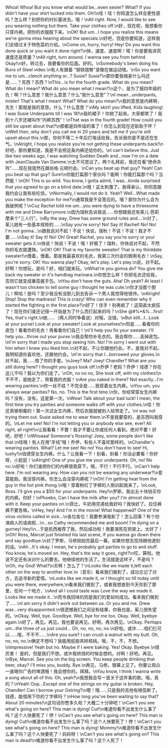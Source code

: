 Whoa! Whoa! But you know what would be...even sexier? What? If you didn't have your shirt tucked into them. Oh!\n哇！哇！你知道怎么样会更性感吗？怎么样？别把你的衬衫塞进去。哦！\nAll right. Now, I would like to see you wearing nothing but them. Take your clothes off.\n好，现在呢，我想看你只穿内裤。把你的衣服脱下来。\nOK! But um...I hope you realize this means we're gonna miss hearing about the specials.\n好吧，但是你要知道，这样我们会错过关于特色菜的介绍。\nCome on, hurry, hurry! Hey! Do you want this done quick or you want it done right?\n快，速度，速度啊！喂！你是要我讲究速度还是质量？\nAll right, turn around. I wanna see you from behind. Okay!\n好，转过去，我要看你的后面。好的。\nSomebody's been doing his Buns of Steel video.\n有人有跟着 “钢铁翘臀”录像在做运动哦。\nSo you want me to um...clench anything or...? Susie? Susie?\n那你要我缩紧什么吗还是……？苏西？苏西？\nThis...is for the fourth grade. What do you mean? What do I mean? What do you mean what I mean?\n这个，是为了报四年级的仇！啊？什么意思？我什么意思？什么“我什么意思”？\nI mean...underpants, mister! That's what I mean! What? What do you mean?\n我的意思是内裤啊，先生！那就是我的意思。什么？什么意思？\nMy skirt! you lifted. Kids laughing! I was Susie Underpants till I was 18!\n我的裙子！你掀了起来。大家都笑了！我到十八岁还被叫作“内裤苏西”！\nThat was in the fourth grade! How could you still be upset about that?\n那都是四年级的事了！你怎么到现在还耿耿于怀？\nWell then, why don't you call me in 20 years and tell me if you're still upset about this.\n那，你何不等二十年后打电话给我，告诉我你是不是还在生气。\nAlright, I hope you realize you're not getting these underpants back!\n好吧，那你要知道，我是不会把这条内裤还给你的。\nI can't believe this. Just like two weeks ago, I was watching Sudden Death and...now I'm on a date with JeanClaude Van Damme.\n太不可思议了。两个礼拜前，我还在看“绝命杀阵”……现在我竟然在跟尚格·云顿约会。\nCan you beat up that guy? Yeah! Can you beat up that guy? Sure!\n你能打扁那个家伙吗？能啊！你能打扁那个吗？当然能！\nOh! This is so wild. You know, I gotta admit, I was...kinda surprised that you agreed to go on a blind date.\n哦！这太刺激了。我得承认，你同意跟我约会让我有些吃惊。\nNormally, I would not do it. Yeah? Well...What made you make the exception for me?\n通常我是不会答应的。哦？那你为什么会为我破例呢？\nCoz Rachel told me um...you were dying to have a threesome with me and Drew Barrymore.\n因为瑞秋告诉我说……你想跟我还有茱儿·芭莉摩来个“三人行”。\nBy the way, Drew has some ground rules and....\n对了，茱儿她有一些基本规矩的……\nSay you're sorry! No! Say it! Rachel! No! No! I'm not gonna...\n跟我说对不起！不说！快说，瑞秋！不说！不说！我才不要……\nSay it! Say it! No! Oh! Great! Rachel, you say you're sorry or your sweater gets it.\n快说！快说！不说！哦！好极了！瑞秋，你快说对不起，不然你的毛衣就遭殃。\nOK! OK! That is my favorite sweater! That is my thirddate sweater!\n慢着，慢着。那是我最喜欢的毛衣，我第三次约会的御用毛衣！\nSay, you're sorry. OK! You wanna play? Okay, let's play. Let's play.\n说，对不起。好啊！你想玩，是吗？好，咱们就来玩。\nWhat're you gonna do? You give me back my sweater or it's handbag marinara.\n你想怎么样？你把毛衣还给我，否则它就变成番茄酱手包。\nYou don't have the guts. Aha! Oh yeah? At least I wasn't too chicken to tell some guy i thought he was cute.\n你才没那个胆儿！啊哈！是吗？至少我没有没胆儿到去告诉一个男人我觉得他很帅。\nAlright! Stop! Stop the madness! This is crazy! Who can even remember why it started the fighting in the first place?\n好了！住手！别再疯了！这简直太疯狂了！现在你们谁还记得一开始是为了什么而打起来的吗？\nShe @#%*&%...first! Yes, that's right.\n她……（两人同时争着说）对哦，没错。\nBut still...I...Look at your purse! Look at your sweater! Look at yourselves!\n但是……看看你的皮包！看看你的毛衣！再看看你们自己！\nI'll help you fix your sweater. I'll help you...throw out your purse.\n我会帮你补毛衣的。我会帮你……丢掉皮包。\nI'm sorry that I made you stop seeing him. No! I'm sorry I went out with him when I knew you liked him.\n对不起，不让你跟他约会。不，是我对不起。我明知道你喜欢他，还跟他约会。\nI'm sorry that I...borrowed your gloves.\n对不起，我……借了你的手套。\nJoey? Ma? Joey! Chandler? What are you still doing here? I thought you guys took off.\n乔伊？老妈？乔伊！钱德？你在这儿干吗？我以为你们走了。\nOh, no no no, She took off, with my clothes!\n不不不，是她走了，带着我的衣服！\nAre you naked in there? Not exactly...I'm wearing panties.\n你一丝不挂？不完全是……我穿着女生内裤。\nYou um, you always wear panties? No, no. This is the first time.\n你，你经常穿女生内裤吗？没有，没有。这是第一次。\nWow! Talk about your bad luck! I mean, the first time you try panties and someone walks off with your clothes.\n哇！你还真够倒霉的！第一次试女生内裤，然后衣服就被别人给带走了。\nI was not trying them out. Susie asked me to wear them.\n不是我要穿的，是苏西叫我穿的。\nLet me see! No! I'm not letting you or anybody else see, ever! All right, all right!\n让我看看！不要！我才不要让你或任何人看到，绝对不要！好吧，好吧！\nWhoaaa! Someone's flossing! Joey, some people don't like that.\n哇哦！有人在用“牙线”哦！乔伊，有些人不喜欢那样的。\nChandler's wearing panties. What? Let me see! No no! You don't have to see! Hi, tushy!\n钱德穿女生内裤。什么？让我看一下！别看，别看！你没必要看！你好呀，小屁屁！\nAlright! One of you give me your underpants. Oh, no! No no.\n好啦！你们谁把你们的内裤借我穿下。哦，不行！不行不行。\nCan't help here. I'm not wearing any. How can you not be wearing any underwear?\n爱莫能助。我没穿内裤。你怎么会没穿内裤呢？\nOh! I'm getting heat from the guy in the hot pink thong.\n哦！穿着粉红丁字裤的人倒训起我来了。\nLook, Ross. I'll give you a $50 for your underpants. Hey!\n罗斯，我出五十块钱买你的内裤。你好！\nPhoebs, Can I have the milk after you? I'm almost done with it. Keep your panties on.\n菲比，牛奶用完递给我好吗？我快好了。拉住裤裤不要急嘛。\nHey, hey! And I'm in the movie! What happened? One of the virus victims called in sick...\n各位各位！我要参演电影了！怎么回事？有个扮演病人的请病假…\n...so Cathy recommended me and boom! I'm dying on a gurney! Hey!\n…于是凯西推荐了我，然后成功啦！我要演死在担架上。太好了！\nOh! Ross, Marcel just finished his last scene, if you wanna go down there and say goodbye.\n对了罗斯，马修刚拍完最后一幕，如果你想去现场跟他道别的话。\nAh...It's okay. I mean, he's probably got parties to go to and stuff. You know, he's moved on. Hey, that's the way it goes, right?\n哎，算啦。他说不定还有派对什么的要去。他继续他的生活了。生活就是这样子，不是吗？\nOh, my God! What?\n天啊！怎么了？\nLooks like we made it,left each other on the way to another love.\n（音乐）看来我们做到了，成功忘记了对方，去追寻新的爱情。\nLooks like we made it, or I thought so till today until you were there, everywhere,\n看来我们做到了，或者我想直到今天你到了那里，任何一个地方，\nAnd all I could taste was Love the way we made it. Looks like we made it...\n而令我回味的则是我们的爱如何成功。看来我们做到了……\nI am sorry it didn't work out between us. Or you and me. Drew was...very disappointed.\n很遗憾我们之间没有结果，你我也是。茱儿很失望的。\nOkay. Well, bye. Goodbye. Well, bye for me too. Okay. Well, byebye again.\n好了，再见。再见。我也要说再见。好啊，再次再见。\nOkay. Perhaps um...the three of us just could... Oh, no, no, no, no.\n好啦。或许……咱们仨可以……哦，不不不……\nAre you sure? I can crush a walnut with my butt. Oh, no, no, no.\n确定不想吗？我能用屁股夹碎核桃。哦，不，不，不想。\nImpressive! Yeah but no. Maybe if I were baking. Yes! Okay. Byebye.\n很厉害！ 是的，但是我们不想。或许我烘焙的时候会想的。对啊！好吧。再见。\nBye, Marcel. See you on the big screen. You keep people drinking that beer, okay? I'll miss you, buddy. Bye.\n再见，马修。银幕上见了。你要让观众一直喝你广告的啤酒哦！我会想你的。拜拜。\nYou know, I think I wanna write a song about all of this. Oh, yeah?\n我想我会写一首关于这件事的歌。哦，真的？\nYeah! Oop...Except one of the strings on my guitar is broken. Hey, Chandler! Can I borrow your Gstring?\n嗯！哦……只是我的吉他有根弦断了。钱德，能借用下你的丁字裤吗？\nHow long you've been waiting to say that? About 20 minutes!\n这句话你憋多久啦？大概二十分钟吧！\nCan't you see what's going on here? This man is dying! Cut!\n难道你看不出发生什么事了吗？这个人快要死了！停！\nCan't you see what's going on here? This man is dying! Cut!\n难道你看不出发生什么事了吗？这个人快要死了！停！\nCan't you see what's going on here? This man is dying! Mommy!\n难道你看不出发生什么事了吗？这个人快要死了！妈妈呀！\nCan't you see what's going on? This man is dead!\n难道你看不出发生什么事了吗？这个人死了！
        